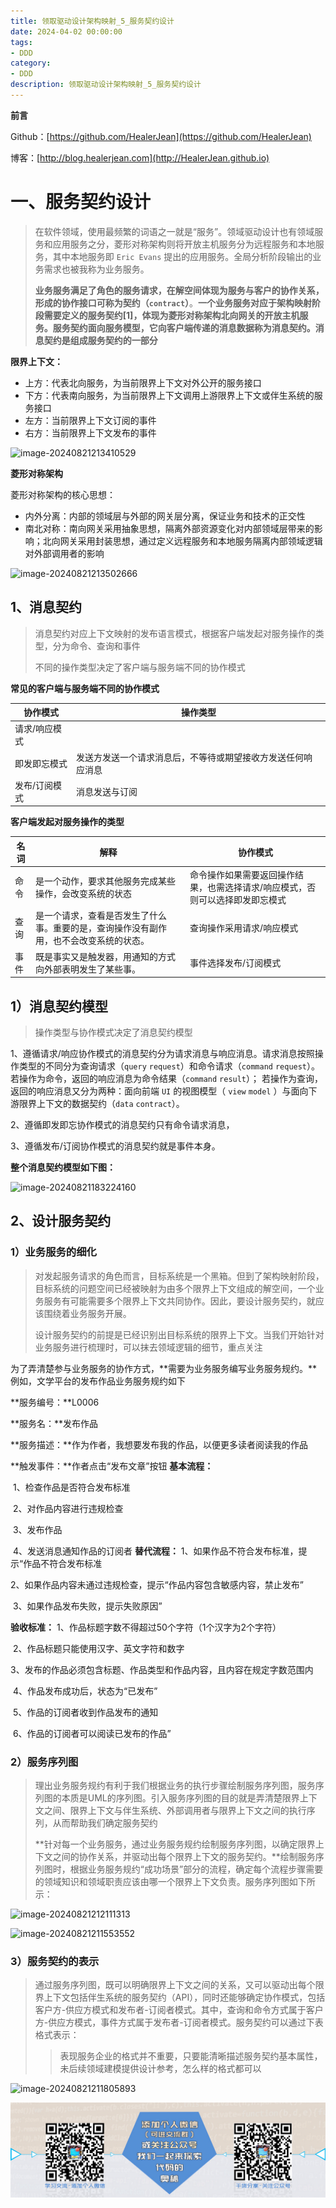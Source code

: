 ```yaml
---
title: 领取驱动设计架构映射_5_服务契约设计
date: 2024-04-02 00:00:00
tags: 
- DDD
category: 
- DDD
description: 领取驱动设计架构映射_5_服务契约设计
---
```


**前言**     

 Github：[https://github.com/HealerJean](https://github.com/HealerJean)         

 博客：[http://blog.healerjean.com](http://HealerJean.github.io)          



# 一、服务契约设计

> 在软件领域，使用最频繁的词语之一就是“服务”。领域驱动设计也有领域服务和应用服务之分，菱形对称架构则将开放主机服务分为远程服务和本地服务，其中本地服务即 `Eric Evans` 提出的应用服务。全局分析阶段输出的业务需求也被我称为业务服务。    
>
> **业务服务满足了角色的服务请求，在解空间体现为服务与客户的协作关系，形成的协作接口可称为契约（`contract`）**。**一个业务服务对应于架构映射阶段需要定义的服务契约[1]，体现为菱形对称架构北向网关的开放主机服务。服务契约面向服务模型，它向客户端传递的消息数据称为消息契约。消息契约是组成服务契约的一部分**

**限界上下文：**

- 上方：代表北向服务，为当前限界上下文对外公开的服务接口
- 下方：代表南向服务，为当前限界上下文调用上游限界上下文或伴生系统的服务接口
- 左方：当前限界上下文订阅的事件
- 右方：当前限界上下文发布的事件

![image-20240821213410529](/Users/healerjean/Desktop/HealerJean/HCode/HealerJean.github.io/blogImages/image-20240821213410529.png)



**菱形对称架构**   

菱形对称架构的核心思想：

- 内外分离：内部的领域层与外部的网关层分离，保证业务和技术的正交性
- 南北对称：南向网关采用抽象思想，隔离外部资源变化对内部领域层带来的影响；北向网关采用封装思想，通过定义远程服务和本地服务隔离内部领域逻辑对外部调用者的影响

![image-20240821213502666](/Users/healerjean/Desktop/HealerJean/HCode/HealerJean.github.io/blogImages/image-20240821213502666.png)

## 1、消息契约

> 消息契约对应上下文映射的发布语言模式，根据客户端发起对服务操作的类型，分为命令、查询和事件        
>
> 不同的操作类型决定了客户端与服务端不同的协作模式

**常见的客户端与服务端不同的协作模式**

| 协作模式      | 操作类型                                                     |
| ------------- | ------------------------------------------------------------ |
| 请求/响应模式 |                                                              |
| 即发即忘模式  | 发送方发送一个请求消息后，不等待或期望接收方发送任何响应消息 |
| 发布/订阅模式 | 消息发送与订阅                                               |

**客户端发起对服务操作的类型**

| 名词 | 解释                                                         | 协作模式                                                     |
| ---- | ------------------------------------------------------------ | ------------------------------------------------------------ |
| 命令 | 是一个动作，要求其他服务完成某些操作，会改变系统的状态       | 命令操作如果需要返回操作结果，也需选择请求/响应模式，否则可以选择即发即忘模式 |
| 查询 | 是一个请求，查看是否发生了什么事。重要的是，查询操作没有副作用，也不会改变系统的状态。 | 查询操作采用请求/响应模式                                    |
| 事件 | 既是事实又是触发器，用通知的方式向外部表明发生了某些事。     | 事件选择发布/订阅模式                                        |

## 1）消息契约模型

> 操作类型与协作模式决定了消息契约模型

1、遵循请求/响应协作模式的消息契约分为请求消息与响应消息。请求消息按照操作类型的不同分为查询请求（`query` `request`）和命令请求（`command` `request`）。   若操作为命令，返回的响应消息为命令结果（`command` `result`）； 若操作为查询，返回的响应消息又分为两种：面向前端 `UI` 的视图模型（ `view` `model` ）与面向下游限界上下文的数据契约（`data` `contract`）。      

2、遵循即发即忘协作模式的消息契约只有命令请求消息，        

3、遵循发布/订阅协作模式的消息契约就是事件本身。    



**整个消息契约模型如下图：**



![image-20240821183224160](/Users/healerjean/Desktop/HealerJean/HCode/HealerJean.github.io/blogImages/image-20240821183224160.png)





## 2、设计服务契约

### 1）业务服务的细化

> 对发起服务请求的角色而言，目标系统是一个黑箱。但到了架构映射阶段，目标系统的问题空间已经被映射为由多个限界上下文组成的解空间，一个业务服务有可能需要多个限界上下文共同协作。因此，要设计服务契约，就应该围绕着业务服务开展。    
>
> 设计服务契约的前提是已经识别出目标系统的限界上下文。当我们开始针对业务服务进行梳理时，可以抹去领域逻辑的细节，重点关注

为了弄清楚参与业务服务的协作方式，**需要为业务服务编写业务服务规约。**例如，文学平台的发布作品业务服务规约如下      

**服务编号：**L0006   

**服务名：**发布作品    

**服务描述：**作为作者，我想要发布我的作品，以便更多读者阅读我的作品    

**触发事件：**作者点击“发布文章”按钮
**基本流程：**    

​	  1、检查作品是否符合发布标准     

​	  2、对作品内容进行违规检查     

​	  3、发布作品    

​	  4、发送消息通知作品的订阅者
**替代流程：**
​	  1、如果作品不符合发布标准，提示“作品不符合发布标准    

​	  2、如果作品内容未通过违规检查，提示“作品内容包含敏感内容，禁止发布”    

​	  3、如果作品发布失败，提示失败原因”

**验收标准：**
	  1、作品标题字数不得超过50个字符（1个汉字为2个字符）

​	  2、作品标题只能使用汉字、英文字符和数字     

​	  3、发布的作品必须包含标题、作品类型和作品内容，且内容在规定字数范围内    

​	  4、作品发布成功后，状态为“已发布”     

​	  5、作品的订阅者收到作品发布的通知     

​	  6、作品的订阅者可以阅读已发布的作品”

### 2）服务序列图

> 理出业务服务规约有利于我们根据业务的执行步骤绘制服务序列图，服务序列图的本质是UML的序列图。引入服务序列图的目的就是弄清楚限界上下文之间、限界上下文与伴生系统、外部调用者与限界上下文之间的执行序列，从而帮助我们确定服务契约              
>
> **针对每一个业务服务，通过业务服务规约绘制服务序列图，以确定限界上下文之间的协作关系，并驱动出每个限界上下文的服务契约。**绘制服务序列图时，根据业务服务规约“成功场景”部分的流程，确定每个流程步骤需要的领域知识和领域职责应该由哪一个限界上下文负责。服务序列图如下所示： 



![image-20240821212111313](/Users/healerjean/Desktop/HealerJean/HCode/HealerJean.github.io/blogImages/image-20240821212111313.png)





![image-20240821211553552](/Users/healerjean/Desktop/HealerJean/HCode/HealerJean.github.io/blogImages/image-20240821211553552.png)



### 3）服务契约的表示

> 通过服务序列图，既可以明确限界上下文之间的关系，又可以驱动出每个限界上下文包括伴生系统的服务契约（API），同时还能够确定协作模式，包括客户方-供应方模式和发布者-订阅者模式。其中，查询和命令方式属于客户方-供应方模式，事件方式属于发布者-订阅者模式。服务契约可以通过下表格式表示：     
>
> > 表现服务企业的格式并不重要，只要能清晰描述服务契约基本属性，未后续领域建模提供设计参考，怎么样的格式都可以

![image-20240821211805893](/Users/healerjean/Desktop/HealerJean/HCode/HealerJean.github.io/blogImages/image-20240821211805893.png)









![ContactAuthor](https://raw.githubusercontent.com/HealerJean/HealerJean.github.io/master/assets/img/artical_bottom.jpg)



<!-- Gitalk 评论 start  -->

<link rel="stylesheet" href="https://unpkg.com/gitalk/dist/gitalk.css">

<script src="https://unpkg.com/gitalk@latest/dist/gitalk.min.js"></script> 
<div id="gitalk-container"></div>    
 <script type="text/javascript">
    var gitalk = new Gitalk({
		clientID: `1d164cd85549874d0e3a`,
		clientSecret: `527c3d223d1e6608953e835b547061037d140355`,
		repo: `HealerJean.github.io`,
		owner: 'HealerJean',
		admin: ['HealerJean'],
		id: 'kTo2dG7lN5SnHAKw',
    });
    gitalk.render('gitalk-container');
</script> 





<!-- Gitalk end -->



